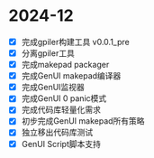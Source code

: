 # 2024-12

- [x] 完成gpiler构建工具 v0.0.1_pre
- [x] 分离gpiler工具
- [x] 完成makepad packager
- [x] 完成GenUI makepad编译器
- [x] 完成GenUI监视器
- [x] 完成GenUI 0 panic模式
- [x] 完成代码库轻量化需求
- [x] 初步完成GenUI makepad所有策略
- [x] 独立移出代码库测试
- [x] GenUI Script脚本支持